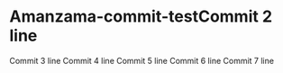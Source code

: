 # Amanzama-commit-testCommit 2 line
Commit 3 line
Commit 4 line
Commit 5 line
Commit 6 line
Commit 7 line
